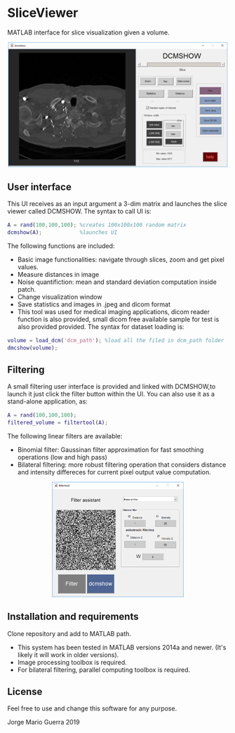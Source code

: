 # SliceViewer
MATLAB interface for slice visualization given a volume.

<center>
<img src="images/dcm.png" width=500>
</center>

## User interface 
This UI receives as an input argument a 3-dim matrix and launches the slice viewer called DCMSHOW.
The syntax to call UI is:

``` matlab
A = rand(100,100,100); %creates 100x100x100 random matrix
dcmshow(A);            %launches UI
```

The following functions are included:
* Basic image functionalities: navigate through slices, zoom and get pixel values.
* Measure distances in image
* Noise quantifiction: mean and standard deviation computation inside patch.
* Change visualization window
* Save statistics and images in .jpeg and dicom format
* This tool was used for medical imaging applications, dicom reader function is also provided, small dicom free available sample for test is also provided provided. The syntax for dataset loading is:

``` matlab
volume = load_dcm('dcm_path'); %load all the filed in dcm_path folder
dmcshow(volume);
```

## Filtering
A small filtering user interface is provided and linked with DCMSHOW,to launch it just click the filter button within the UI.
You can also use it as a stand-alone application, as:
``` matlab
A = rand(100,100,100); 
filtered_volume = filtertool(A);
```
The following linear filters are available:
* Binomial filter: Gaussinan filter approximation for fast smoothing operations (low and high pass)
* Bilateral filtering: more robust filtering operation that considers distance and intensity differeces for current pixel output value computation.


<center>
<img src="images/filter.png" width=300>
</center>


## Installation and requirements
Clone repository and add to MATLAB path.

* This system has been tested in MATLAB versions 2014a and newer. (It's likely it will work in older versions).
* Image processing toolbox is required.
* For bilateral filtering, parallel computing toolbox is required.


## License
Feel free to use and change this software for any purpose.


Jorge Mario Guerra 2019